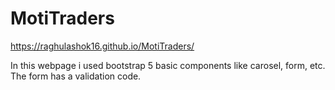 # MotiTraders


https://raghulashok16.github.io/MotiTraders/

In this webpage i used bootstrap 5 basic components like carosel, form, etc. 
The form has a validation code.

